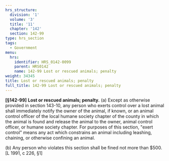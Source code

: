 ```yaml
---
hrs_structure:
  division: '1'
  volume: '3'
  title: '11'
  chapter: '142'
  section: 142-99
type: hrs_section
tags:
  - Government
menu:
  hrs:
    identifier: HRS_0142-0099
    parent: HRS0142
    name: 142-99 Lost or rescued animals; penalty
weight: 34345
title: Lost or rescued animals; penalty
full_title: 142-99 Lost or rescued animals; penalty
---
```

**[§142-99]** **Lost or rescued animals; penalty.** (a) Except as otherwise provided in section 143-10, any person who exerts control over a lost animal shall immediately notify the owner of the animal, if known, or an animal control officer of the local humane society chapter of the county in which the animal is found and release the animal to the owner, animal control officer, or humane society chapter. For purposes of this section, "exert control" means any act which constrains an animal including leashing, chaining, or otherwise confining an animal.

(b) Any person who violates this section shall be fined not more than $500. [L 1991, c 226, §1]